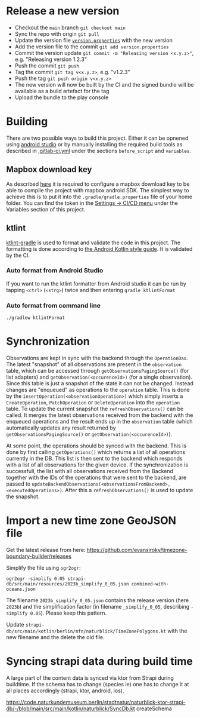# Release a new version

* Checkout the `main` branch `git checkout main`
* Sync the repo with origin `git pull`
* Update the version file [`version.properties`](version.properties) with the new version
* Add the version file to the commit `git add version.properties`
* Commit the version update `git commit -m "Releasing version <x.y.z>"`, e.g. "Releasing version 1.2.3"
* Push the commit  `git push`
* Tag the commit `git tag v<x.y.z>`, e.g. "v1.2.3"
* Push the tag `git push origin v<x.y.z>`
* The new version will now be built by the CI and the signed bundle will be available as a build artefact for the tag
* Upload the bundle to the play console

# Building

There are two possible ways to build this project. Either it can be
opnened using [android studio](https://developer.android.com/studio)
or by manually installing the required build tools as described in
[.gitlab-ci.yml](.gitlab-ci.yml) under the sections `before_script`
and `variables`.

## Mapbox download key

As described
[here](https://docs.mapbox.com/android/maps/guides/install/#configure-credentials)
it is required to configure a mapbox download key to be able to
compile the project with mapbox android SDK. The simplest way to
achieve this is to put it into the `.gradle/gradle.properties` file of
your home folder. You can find the token in the [Settings -> CI/CD
menu](-/settings/ci_cd) under the Variables section of this project.


## ktlint

[ktlint-gradle](https://github.com/JLLeitschuh/ktlint-gradle) is used
to format and validate the code in this project. The formatting is
done according to [the Android Kotlin style
guide](https://developer.android.com/kotlin/style-guide). It is
validated by the CI.

### Auto format from Android Studio

If you want to run the ktlint formatter from Android studio it can be
run by tapping `<ctrl>` (`<strg>`) twice and then entering `gradle
ktlintFormat`

### Auto format from command line

```
./gradlew ktlintFormat
```

# Synchronization

Observations are kept in sync with the backend through the
`OperationDao`. The latest "snapshot" of all observations are present
in the `observation` table, which can be accessed through
`getObservationsPagingSource()` (for list adapters) and
`getObservation(<occurenceId>)` (for a single observation). Since this
table is just a snapshot of the state it can not be changed. Instead
changes are "enqueued" as operations to the `operation` table. This is
done by the `insertOperation(<observationOperation>)` which simply
inserts a `CreateOperation`, `PatchOperation` or `DeleteOperation`
into the `operation` table. To update the current snapshot the
`refreshObservations()` can be called. It merges the latest
observations received from the backend with the enqueued operations
and the result ends up in the `observation` table (which automatically
updates any result returned by `getObservationsPagingSource()` or
`getObservation(<occurenceId>)`).

At some point, the operations should be synced with the backend. This
is done by first calling `getOperations()` which returns a list of all
operations currently in the DB. This list is then sent to the backend
which responds with a list of all observations for the given
device. If the synchronization is successfull, the list with all
observations received from the Backend together with the IDs of the
operations that were sent to the backend, are passed to
`updateBackendObservations(<observationsFromBackend>,
<executedOperations>)`. After this a `refreshObservations()` is used
to update the snapshot.

# Import a new time zone GeoJSON file

Get the latest release from here: https://github.com/evansiroky/timezone-boundary-builder/releases

Simplify the file using `ogr2ogr`:
```
ogr2ogr -simplify 0.05 strapi-db/src/main/resources/2023b_simplify_0_05.json combined-with-oceans.json
```
The filename `2023b_simplify_0_05.json` contains the release version (here `2023b`) and the simplification factor (in filename `_simplify_0_05`, describing `-simplify 0.05`). Please keep this pattern.

Update `strapi-db/src/main/kotlin/berlin/mfn/naturblick/TimeZonePolygons.kt` with the new filename and the delete the old file.

# Syncing strapi data during build time
A large part of the content data is synced via ktor from Strapi during buildtime. If the schema has to change (species ie) one has to change it at all places accordingly (strapi, ktor, android, ios).

https://code.naturkundemuseum.berlin/stadtnatur/naturblick-ktor-strapi-db/-/blob/main/src/main/kotlin/naturblick/SyncDb.kt createSchema
